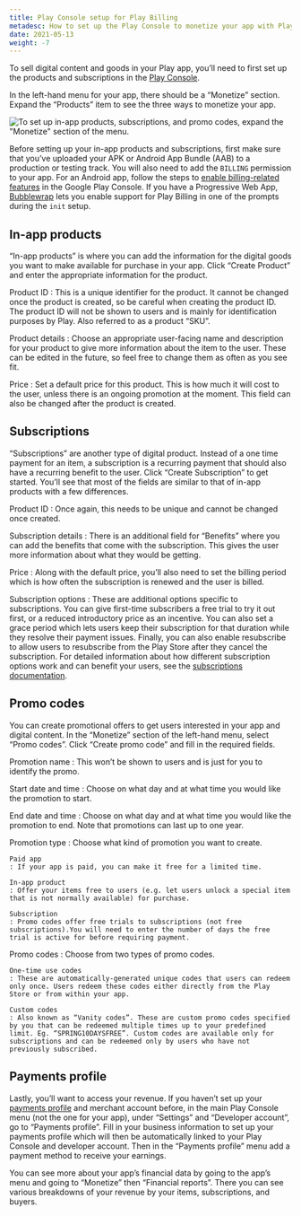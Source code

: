 ```yaml
---
title: Play Console setup for Play Billing
metadesc: How to set up the Play Console to monetize your app with Play Billing
date: 2021-05-13
weight: -7
---
```


To sell digital content and goods in your Play app, you’ll need to first set up the products and subscriptions in the [Play Console](https://play.google.com/console/developers).

In the left-hand menu for your app, there should be a “Monetize” section. Expand the “Products” item to see the three ways to monetize your app.

![To set up in-app products, subscriptions, and promo codes, expand the "Monetize" section of the menu.](ix://publish/play-console-setup-for-billing/play-console-monetize-menu.gif)

Before setting up your in-app products and subscriptions, first make sure that you’ve uploaded your APK or Android App Bundle (AAB) to a production or testing track. You will also need to add the `BILLING` permission to your app. For an Android app, follow the steps to [enable billing-related features](https://developer.android.com/google/play/billing/getting-ready#enable) in the Google Play Console. If you have a Progressive Web App, [Bubblewrap](https://github.com/GoogleChromeLabs/bubblewrap/tree/main/packages/cli) lets you enable support for Play Billing in one of the prompts during the `init` setup.

## In-app products

“In-app products” is where you can add the information for the digital goods you want to make available for purchase in your app. Click “Create Product” and enter the appropriate information for the product.

Product ID
: This is a unique identifier for the product. It cannot be changed once the product is created, so be careful when creating the product ID. The product ID will not be shown to users and is mainly for identification purposes by Play. Also referred to as a product “SKU”.

Product details
: Choose an appropriate user-facing name and description for your product to give more information about the item to the user. These can be edited in the future, so feel free to change them as often as you see fit.

Price
: Set a default price for this product. This is how much it will cost to the user, unless there is an ongoing promotion at the moment. This field can also be changed after the product is created.

## Subscriptions

“Subscriptions” are another type of digital product. Instead of a one time payment for an item, a subscription is a recurring payment that should also have a recurring benefit to the user. Click “Create Subscription” to get started. You’ll see that most of the fields are similar to that of in-app products with a few differences.

Product ID
: Once again, this needs to be unique and cannot be changed once created.

Subscription details
: There is an additional field for “Benefits” where you can add the benefits that come with the subscription. This gives the user more information about what they would be getting.

Price
: Along with the default price, you’ll also need to set the billing period which is how often the subscription is renewed and the user is billed.

Subscription options
: These are additional options specific to subscriptions. You can give first-time subscribers a free trial to try it out first, or a reduced introductory price as an incentive. You can also set a grace period which lets users keep their subscription for that duration while they resolve their payment issues. Finally, you can also enable resubscribe to allow users to resubscribe from the Play Store after they cancel the subscription. For detailed information about how different subscription options work and can benefit your users, see the [subscriptions documentation](https://developer.android.com/google/play/billing/subscriptions).

## Promo codes

You can create promotional offers to get users interested in your app and digital content. In the “Monetize” section of the left-hand menu, select “Promo codes”. Click “Create promo code” and fill in the required fields.

Promotion name
: This won’t be shown to users and is just for you to identify the promo.

Start date and time
: Choose on what day and at what time you would like the promotion to start.

End date and time
: Choose on what day and at what time you would like the promotion to end. Note that promotions can last up to one year.

Promotion type
: Choose what kind of promotion you want to create.

    Paid app
    : If your app is paid, you can make it free for a limited time.

    In-app product
    : Offer your items free to users (e.g. let users unlock a special item that is not normally available) for purchase.

    Subscription
    : Promo codes offer free trials to subscriptions (not free subscriptions).You will need to enter the number of days the free trial is active for before requiring payment.

Promo codes
: Choose from two types of promo codes.

    One-time use codes
    : These are automatically-generated unique codes that users can redeem only once. Users redeem these codes either directly from the Play Store or from within your app.

    Custom codes
    : Also known as “Vanity codes”. These are custom promo codes specified by you that can be redeemed multiple times up to your predefined limit. Eg. “SPRING10DAYSFREE”. Custom codes are available only for subscriptions and can be redeemed only by users who have not previously subscribed.

## Payments profile

Lastly, you’ll want to access your revenue. If you haven’t set up your [payments profile](https://play.google.com/console/developers/paymentssettings) and merchant account before, in the main Play Console menu (not the one for your app), under “Settings” and “Developer account”, go to “Payments profile”. Fill in your business information to set up your payments profile which will then be automatically linked to your Play Console and developer account. Then in the “Payments profile” menu add a payment method to receive your earnings.

You can see more about your app’s financial data by going to the app’s menu and going to “Monetize” then “Financial reports”. There you can see various breakdowns of your revenue by your items, subscriptions, and buyers.
